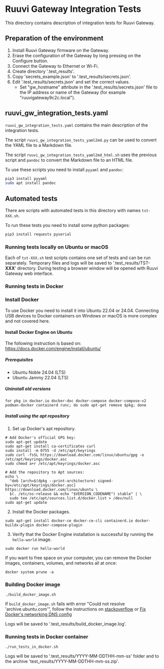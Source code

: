 # Ruuvi Gateway Integration Tests

This directory contains description of integration tests for Ruuvi Gateway.

## Preparation of the environment

1. Install Ruuvi Gateway firmware on the Gateway.
2. Erase the configuration of the Gateway by long pressing on the Configure button.
3. Connect the Gateway to Ethernet or Wi-Fi.
4. Create directory '.test_results'.
5. Copy 'secrets_example.json' to '.test_results/secrets.json'.
6. Edit '.test_results/secrets.json' and set the correct values.
   * Set "gw_hostname" attribute in the '.test_results/secrets.json' file to the IP address or 
      name of the Gateway (for example "ruuvigateway9c2c.local").

## ruuvi_gw_integration_tests.yaml

`ruuvi_gw_integration_tests.yaml` contains the main description of the integration tests.

The script `ruuvi_gw_integration_tests_yaml2md.py` can be used 
to convert the YAML file to a Markdown file.

The script `ruuvi_gw_integration_tests_yaml2md_html.sh` uses the previous script 
and `pandoc` to convert the Markdown file to an HTML file.

To use these scripts you need to install `pyyaml` and  `pandoc`:

```bash
pip3 install pyyaml
sudo apt install pandoc
```

## Automated tests

There are scripts with automated tests in this directory with names `tst-XXX.sh`.

To run these tests you need to install some python packages:

```bash
pip3 install requests pyserial
```

### Running tests locally on Ubuntu or macOS

Each of `tst-XXX.sh` test scripts contains one set of tests and can be run separately.
Temporary files and logs will be saved to '.test_results/TST-**XXX**' directory.
During testing a browser window will be opened with Ruuvi Gateway web interface.

### Running tests in Docker

### Install Docker

To use Docker you need to install it into Ubuntu 22.04 or 24.04.
Connecting USB devices to Docker containers on Windows or macOS is more complex and not covered here.

#### Install Docker Engine on Ubuntu

The following instruction is based on: https://docs.docker.com/engine/install/ubuntu/

##### Prerequisites
* Ubuntu Noble 24.04 (LTS)
* Ubuntu Jammy 22.04 (LTS)

##### Uninstall old versions
```shell
for pkg in docker.io docker-doc docker-compose docker-compose-v2 podman-docker containerd runc; do sudo apt-get remove $pkg; done
```

##### Install using the apt repository
1. Set up Docker's apt repository.
```shell
# Add Docker's official GPG key:
sudo apt-get update
sudo apt-get install ca-certificates curl
sudo install -m 0755 -d /etc/apt/keyrings
sudo curl -fsSL https://download.docker.com/linux/ubuntu/gpg -o /etc/apt/keyrings/docker.asc
sudo chmod a+r /etc/apt/keyrings/docker.asc

# Add the repository to Apt sources:
echo \
  "deb [arch=$(dpkg --print-architecture) signed-by=/etc/apt/keyrings/docker.asc] https://download.docker.com/linux/ubuntu \
  $(. /etc/os-release && echo "$VERSION_CODENAME") stable" | \
  sudo tee /etc/apt/sources.list.d/docker.list > /dev/null
sudo apt-get update
```
2. Install the Docker packages.
```shell
sudo apt-get install docker-ce docker-ce-cli containerd.io docker-buildx-plugin docker-compose-plugin
```
3. Verify that the Docker Engine installation is successful by running the `hello-world` image.
```shell
sudo docker run hello-world
```

If you want to free space on your computer, you can remove the Docker images,
containers, volumes, and networks all at once:
```shell
docker system prune -a
```

### Building Docker image

```shell
./build_docker_image.sh
```

If `build_docker_image.sh` fails with error "Could not resolve 'archive.ubuntu.com'", 
follow the instructions on [stackoverflow](https://stackoverflow.com/questions/24991136/docker-build-could-not-resolve-archive-ubuntu-com-apt-get-fails-to-install-a)
or [Fix Docker's networking DNS config](https://robinwinslow.uk/fix-docker-networking-dns)

Logs will be saved to '.test_results/build_docker_image.log'.

### Running tests in Docker container

```shell
./run_tests_in_docker.sh
```

Logs will be saved to '.test_results/YYYY-MM-DDTHH-mm-ss' folder and to 
the archive 'test_results/YYYY-MM-DDTHH-mm-ss.zip'.
